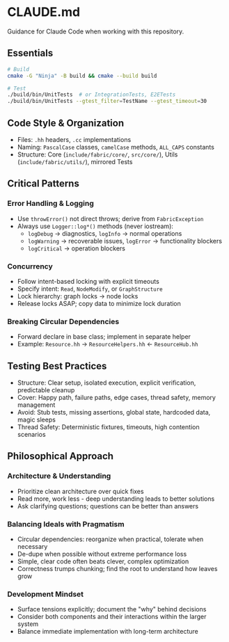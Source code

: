 # CLAUDE.md

Guidance for Claude Code when working with this repository.

## Essentials
```bash
# Build
cmake -G "Ninja" -B build && cmake --build build

# Test
./build/bin/UnitTests  # or IntegrationTests, E2ETests
./build/bin/UnitTests --gtest_filter=TestName --gtest_timeout=30
```

## Code Style & Organization
- Files: `.hh` headers, `.cc` implementations
- Naming: `PascalCase` classes, `camelCase` methods, `ALL_CAPS` constants
- Structure: Core (`include/fabric/core/`, `src/core/`), Utils (`include/fabric/utils/`), mirrored Tests

## Critical Patterns

### Error Handling & Logging
- Use `throwError()` not direct throws; derive from `FabricException`
- Always use `Logger::log*()` methods (never iostream):
  - `logDebug` → diagnostics, `logInfo` → normal operations
  - `logWarning` → recoverable issues, `logError` → functionality blockers
  - `logCritical` → operation blockers

### Concurrency
- Follow intent-based locking with explicit timeouts
- Specify intent: `Read`, `NodeModify`, or `GraphStructure`
- Lock hierarchy: graph locks → node locks
- Release locks ASAP; copy data to minimize lock duration

### Breaking Circular Dependencies
- Forward declare in base class; implement in separate helper
- Example: `Resource.hh` → `ResourceHelpers.hh` ← `ResourceHub.hh`

## Testing Best Practices
- Structure: Clear setup, isolated execution, explicit verification, predictable cleanup
- Cover: Happy path, failure paths, edge cases, thread safety, memory management
- Avoid: Stub tests, missing assertions, global state, hardcoded data, magic sleeps
- Thread Safety: Deterministic fixtures, timeouts, high contention scenarios

## Philosophical Approach

### Architecture & Understanding
- Prioritize clean architecture over quick fixes
- Read more, work less - deep understanding leads to better solutions
- Ask clarifying questions; questions can be better than answers

### Balancing Ideals with Pragmatism
- Circular dependencies: reorganize when practical, tolerate when necessary
- De-dupe when possible without extreme performance loss
- Simple, clear code often beats clever, complex optimization
- Correctness trumps chunking; find the root to understand how leaves grow

### Development Mindset
- Surface tensions explicitly; document the "why" behind decisions
- Consider both components and their interactions within the larger system
- Balance immediate implementation with long-term architecture
